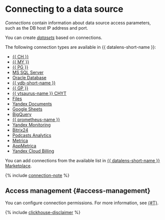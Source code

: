 # Connecting to a data source

_Connections_ contain information about data source access parameters, such as the DB host IP address and port.

You can create [_datasets_](dataset/index.md) based on connections.

The following connection types are available in {{ datalens-short-name }}:

* [{{ CH }}](../operations/connection/create-clickhouse.md)
* [{{ MY }}](../operations/connection/create-mysql.md)
* [{{ PG }}](../operations/connection/create-postgresql.md)
* [MS SQL Server](../operations/connection/create-mssql-server.md)
* [Oracle Database](../operations/connection/create-oracle.md)
* [{{ ydb-short-name }}](../operations/connection/create-ydb.md)
* [{{ GP }}](../operations/connection/create-greenplum.md)
* [{{ ytsaurus-name }} CHYT](../operations/connection/chyt/create-chyt.md)
* [Files](../operations/connection/create-file.md)
* [Yandex Documents](../operations/connection/create-yadocs.md)
* [Google Sheets](../operations/connection/create-google-sheets.md)
* [BigQuery](../operations/connection/create-big-query.md)
* [{{ prometheus-name }}](../operations/connection/create-prometheus.md)
 * [Yandex Monitoring](../operations/connection/create-monitoring.md)
 * [Bitrix24](../operations/connection/create-bitrix24.md)
 * [Podcasts Analytics](../operations/connection/create-podcasts.md)
* [Metrica](../operations/connection/create-metrica-api.md)
* [AppMetrica](../operations/connection/create-appmetrica.md)
* [Yandex Cloud Billing](../operations/connection/create-cloud-billing.md)




You can add connections from the available list in [{{ datalens-short-name }} Marketplace](marketplace.md).



{% include [connection-note](../../_includes/datalens/datalens-connection-note.md) %}



## Access management {#access-management}

You can configure connection permissions. For more information, see [{#T}](../security/index.md).


{% include [clickhouse-disclaimer](../../_includes/clickhouse-disclaimer.md) %}